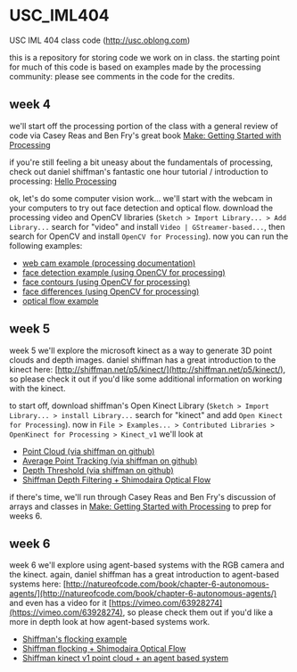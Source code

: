 # USC_IML404
USC IML 404 class code (http://usc.oblong.com)

this is a repository for storing code we work on in class. the starting point for much of this code is based on examples made by the processing community: please see comments in the code for the credits.

## week 4

we'll start off the processing portion of the class with a general review of code via Casey Reas and Ben Fry's great book [Make: Getting Started with Processing](http://shop.oreilly.com/product/0636920000570.do)

if you're still feeling a bit uneasy about the fundamentals of processing, check out daniel shiffman's fantastic one hour tutorial / introduction to processing: [Hello Processing](http://hello.processing.org)

ok, let's do some computer vision work... we'll start with the webcam in your computers to try out face detection and optical flow.  download the processing video and OpenCV libraries (`Sketch > Import Library... > Add Library...` search for "video" and install `Video | GStreamer-based...`, then search for OpenCV and install `OpenCV for Processing`).  now you can run the following examples: 

- [web cam example (processing documentation)](https://github.com/johnbcarpenter/USC_IML404/tree/master/20160913_week4/Webcam)
- [face detection example (using OpenCV for processing)](https://github.com/johnbcarpenter/USC_IML404/tree/master/20160913_week4/FaceDetection)
- [face contours (using OpenCV for processing)](https://github.com/johnbcarpenter/USC_IML404/tree/master/20160913_week4/ContourUpdate)
- [face differences (using OpenCV for processing)](https://github.com/johnbcarpenter/USC_IML404/tree/master/20160913_week4/FaceDiff)
- [optical flow example](https://github.com/johnbcarpenter/USC_IML404/tree/master/20160913_week4/OpticalFlow)

## week 5

week 5 we'll explore the microsoft kinect as a way to generate 3D point clouds and depth images. daniel shiffman has a great introduction to the kinect here: [http://shiffman.net/p5/kinect/](http://shiffman.net/p5/kinect/), so please check it out if you'd like some additional information on working with the kinect.

to start off, download shiffman's Open Kinect Library (`Sketch > Import Library... > install Library...` search for "kinect" and add `Open Kinect for Processing`).  now in `File > Examples... > Contributed Libraries > OpenKinect for Processing > Kinect_v1` we'll look at 

- [Point Cloud (via shiffman on github)](https://github.com/shiffman/OpenKinect-for-Processing/tree/master/OpenKinect-Processing/examples/Kinect_v1/PointCloud)
- [Average Point Tracking (via shiffman on github)](https://github.com/shiffman/OpenKinect-for-Processing/tree/master/OpenKinect-Processing/examples/Kinect_v1/AveragePointTracking)
- [Depth Threshold (via shiffman on github)](https://github.com/shiffman/OpenKinect-for-Processing/tree/master/OpenKinect-Processing/examples/Kinect_v1/DepthThreshold)
- [Shiffman Depth Filtering + Shimodaira Optical Flow](https://github.com/johnbcarpenter/USC_IML404/tree/master/20160920_week5/DepthThresholdOpticalFlow)

if there's time, we'll run through Casey Reas and Ben Fry's discussion of arrays and classes in [Make: Getting Started with Processing](http://shop.oreilly.com/product/0636920000570.do) to prep for weeks 6.

## week 6

week 6 we'll explore using agent-based systems with the RGB camera and the kinect. again, daniel shiffman has a great introduction to agent-based systems here: [http://natureofcode.com/book/chapter-6-autonomous-agents/](http://natureofcode.com/book/chapter-6-autonomous-agents/) and even has a video for it [https://vimeo.com/63928274](https://vimeo.com/63928274), so please check them out if you'd like a more in depth look at how agent-based systems work. 

- [Shiffman's flocking example](https://github.com/shiffman/The-Nature-of-Code-Examples/tree/master/chp06_agents/NOC_6_09_Flocking)
- [Shiffman flocking + Shimodaira Optical Flow](https://github.com/johnbcarpenter/USC_IML404/tree/master/20160927_week6/Flocking_OpticalFlow)
- [Shiffman kinect v1 point cloud + an agent based system](https://github.com/johnbcarpenter/USC_IML404/tree/master/20160927_week6/PointCloud_AgentSystem)
